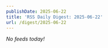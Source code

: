 ```yaml
---
publishDate: 2025-06-22
title: 'RSS Daily Digest: 2025-06-22'
url: /digest/2025-06-22
---
```


_No feeds today!_
